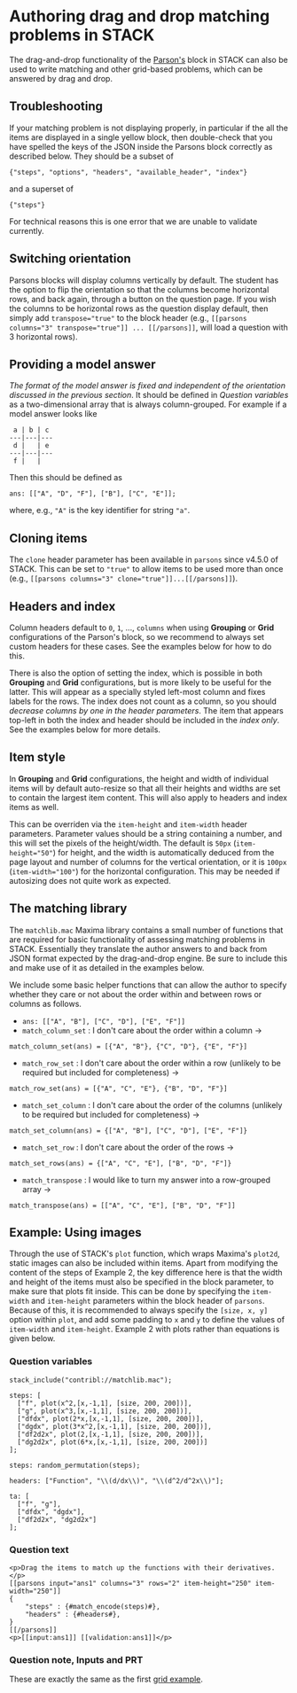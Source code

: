 # Authoring drag and drop matching problems in STACK

The drag-and-drop functionality of the [Parson's](Question_block.md) block in STACK can also be used to write matching and other grid-based problems, which can be answered by drag and drop. 


## Troubleshooting

If your matching problem is not displaying properly, in particular if the all the items are displayed in a single yellow block, then
double-check that you have spelled the keys of the JSON inside the Parsons block correctly as described below. They should be a subset of 
```
{"steps", "options", "headers", "available_header", "index"}
```
and a superset of 
```
{"steps"}
```
For technical reasons this is one error that we are unable to validate currently.

## Switching orientation

Parsons blocks will display columns vertically by default. 
The student has the option to flip the orientation so that the columns become horizontal rows, and back again, through a button on the question page. 
If you wish the columns to be horizontal rows as the question display default, then simply add `transpose="true"` to the block header (e.g., `[[parsons columns="3" transpose="true"]] ... [[/parsons]]`, will load a question with 3 horizontal rows).

## Providing a model answer

_The format of the model answer is fixed and independent of the orientation discussed in the previous section_. 
It should be defined in _Question variables_ as a two-dimensional array that is always column-grouped. 
For example if a model answer looks like 
```
 a | b | c 
---|---|---
 d |   | e 
---|---|---
 f |   |   
```
Then this should be defined as
```
ans: [["A", "D", "F"], ["B"], ["C", "E"]];
```
where, e.g., `"A"` is the key identifier for string `"a"`.

## Cloning items

The `clone` header parameter has been available in `parsons` since v4.5.0 of STACK. 
This can be set to `"true"` to allow items to be used more than once (e.g., `[[parsons columns="3" clone="true"]]...[[/parsons]]`).

## Headers and index

Column headers default to `0`, `1`, ..., `columns` when using **Grouping** or **Grid** configurations of the Parson's block, so we recommend to always set custom headers for these cases. 
See the examples below for how to do this.

There is also the option of setting the index, which is possible in both **Grouping** and **Grid** configurations, but is more likely to be useful for the latter. 
This will appear as a specially styled left-most column and fixes labels for the rows. 
The index does not count as a column, so you should  _decrease columns by one in the header parameters_. 
The item that appears top-left in both the index and header should be included in the _index only_. 
See the examples below for more details.

## Item style

In **Grouping** and **Grid** configurations, the height and width of individual items will by default auto-resize so that all their heights and widths are set to contain the largest item content. 
This will also apply to headers and index items as well.

This can be overriden via the `item-height` and `item-width` header parameters. Parameter values should be a string containing a number, and this will set the pixels of the height/width. 
The default is `50px` (`item-height="50"`) for height, and the width is automatically deduced from the page layout and number of columns for the vertical orientation, or it is `100px` (`item-width="100"`) for the horizontal configuration. 
This may be needed if autosizing does not quite work as expected.

## The matching library

The `matchlib.mac` Maxima library contains a small number of functions that are required for basic functionality of assessing matching problems in STACK. 
Essentially they translate the author answers to and back from JSON format expected by the drag-and-drop engine. 
Be sure to include this and make use of it as detailed in the examples below.

We include some basic helper functions that can allow the author to specify whether they care or not about the order within and between rows or columns as follows.
- `ans: [["A", "B"], ["C", "D"], ["E", "F"]]`
- `match_column_set` : I don't care about the order within a column -> 
```
match_column_set(ans) = [{"A", "B"}, {"C", "D"}, {"E", "F"}]
```
- `match_row_set` : I don't care about the order within a row (unlikely to be required but included for completeness) -> 
```
match_row_set(ans) = [{"A", "C", "E"}, {"B", "D", "F"}]
```
- `match_set_column` : I don't care about the order of the columns (unlikely to be required but included for completeness) -> 
```
match_set_column(ans) = {["A", "B"], ["C", "D"], ["E", "F"]}
```
- `match_set_row` : I don't care about the order of the rows -> 
```
match_set_rows(ans) = {["A", "C", "E"], ["B", "D", "F"]}
```
- `match_transpose` :  I would like to turn my answer into a row-grouped array -> 
```
match_transpose(ans) = [["A", "C", "E"], ["B", "D", "F"]]
```



## Example: Using images

Through the use of STACK's `plot` function, which wraps Maxima's `plot2d`, static images can also be included within items. 
Apart from modifying the content of the steps of Example 2, the key difference here is that the width and height of the items must also be specified in the block parameter, to make sure that plots fit inside.
This can be done by specifying the `item-width` and `item-height` parameters within the block header of `parsons`.
Because of this, it is recommended to always specify the `[size, x, y]` option within `plot`, and add some padding to `x` and `y` to define the values of `item-width` and `item-height`.
Example 2 with plots rather than equations is given below.

### Question variables

```
stack_include("contribl://matchlib.mac");

steps: [
  ["f", plot(x^2,[x,-1,1], [size, 200, 200])],
  ["g", plot(x^3,[x,-1,1], [size, 200, 200])],
  ["dfdx", plot(2*x,[x,-1,1], [size, 200, 200])],
  ["dgdx", plot(3*x^2,[x,-1,1], [size, 200, 200])],
  ["df2d2x", plot(2,[x,-1,1], [size, 200, 200])],
  ["dg2d2x", plot(6*x,[x,-1,1], [size, 200, 200])]
];

steps: random_permutation(steps);

headers: ["Function", "\\(d/dx\\)", "\\(d^2/d^2x\\)"];

ta: [
  ["f", "g"], 
  ["dfdx", "dgdx"], 
  ["df2d2x", "dg2d2x"]
];
```

### Question text

```
<p>Drag the items to match up the functions with their derivatives. </p>
[[parsons input="ans1" columns="3" rows="2" item-height="250" item-width="250"]]
{
    "steps" : {#match_encode(steps)#},
    "headers" : {#headers#},
}
[[/parsons]]
<p>[[input:ans1]] [[validation:ans1]]</p>
```

### Question note, Inputs and PRT

These are exactly the same as the first [grid example](Grid.md).
